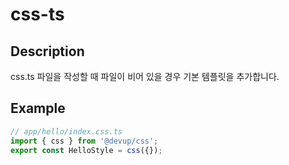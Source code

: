 # css-ts

## Description

css.ts 파일을 작성할 때 파일이 비어 있을 경우 기본 템플릿을 추가합니다.


## Example

```jsx
// app/hello/index.css.ts
import { css } from '@devup/css';
export const HelloStyle = css({});
```
